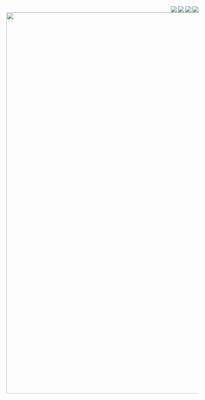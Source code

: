  
<img align="right" src="https://raw.githubusercontent.com/alexklenio/DIO-Microsoft-Azure-AI-Fundamentals/main/imagens/DP03%20-%20An%C3%A1lise%20de%20sentimentos/01.png" width=""/> 

<img align="right" src="https://raw.githubusercontent.com/alexklenio/DIO-Microsoft-Azure-AI-Fundamentals/main/imagens/DP03%20-%20An%C3%A1lise%20de%20sentimentos/02.png" width=""/> 

<img align="right" src="https://raw.githubusercontent.com/alexklenio/DIO-Microsoft-Azure-AI-Fundamentals/main/imagens/DP03%20-%20An%C3%A1lise%20de%20sentimentos/03.png" width=""/> 

<img align="right" src="https://raw.githubusercontent.com/alexklenio/DIO-Microsoft-Azure-AI-Fundamentals/main/imagens/DP03%20-%20An%C3%A1lise%20de%20sentimentos/04.png" width=""/> 

<img align="right" src="https://raw.githubusercontent.com/alexklenio/DIO-Microsoft-Azure-AI-Fundamentals/main/imagens/DP03%20-%20An%C3%A1lise%20de%20sentimentos/05.png" width="1000"/> 
